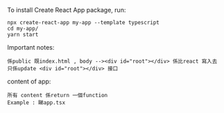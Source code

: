 To install Create React App package, run:

    npx create-react-app my-app --template typescript
    cd my-app/
    yarn start


Important notes: 

    係public 既index.html , body --><div id="root"></div> 係比react 寫入去
    只係update <div id="root"></div> 接口


content of app: 

    所有 content 係return 一個function
    Example : 睇app.tsx
